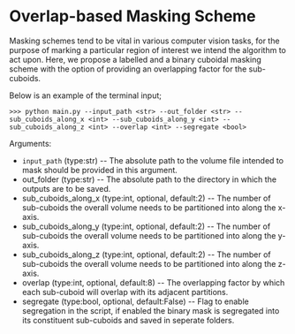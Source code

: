# Overlap-based Masking Scheme

Masking schemes tend to be vital in various computer vision tasks, for the purpose of marking a particular region of interest we intend the algorithm to act upon. Here, we propose a labelled and a binary cuboidal masking scheme with the option of providing an overlapping factor for the sub-cuboids.  


Below is an example of the terminal input;
```
>>> python main.py --input_path <str> --out_folder <str> --sub_cuboids_along_x <int> --sub_cuboids_along_y <int> --sub_cuboids_along_z <int> --overlap <int> --segregate <bool>
```

Arguments:

* `input_path` (type:str) -- The absolute path to the volume file intended to mask should be provided in this argument.
* out_folder (type:str) -- The absolute path to the directory in which the outputs are to be saved.
* sub_cuboids_along_x (type:int, optional, default:2) -- The number of sub-cuboids the overall volume needs to be partitioned into along the x-axis.
* sub_cuboids_along_y (type:int, optional, default:2) -- The number of sub-cuboids the overall volume needs to be partitioned into along the y-axis.
* sub_cuboids_along_z (type:int, optional, default:2) -- The number of sub-cuboids the overall volume needs to be partitioned into along the z-axis.
* overlap (type:int, optional, default:8) -- The overlapping factor by which each sub-cuboid will overlap with its adjacent partitions.
* segregate (type:bool, optional, default:False) -- Flag to enable segregation in the script, if enabled the binary mask is segregated into its constituent sub-cuboids and saved in seperate folders.

